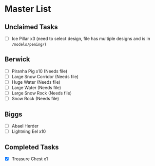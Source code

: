 # Master List

## Unclaimed Tasks
- [ ] Ice Pillar x3 (need to select design, file has multiple designs and is in `/models/pening/`)

## Berwick
- [ ] Piranha Pig x10 (Needs file)
- [ ] Large Snow Corridor (Needs file)
- [ ] Huge Water (Needs file)
- [ ] Large Water (Needs file)
- [ ] Large Snow Rock (Needs file)
- [ ] Snow Rock (Needs file)

## Biggs
- [ ] Abael Herder
- [ ] Lightning Eel x10

## Completed Tasks
- [x] Treasure Chest x1
